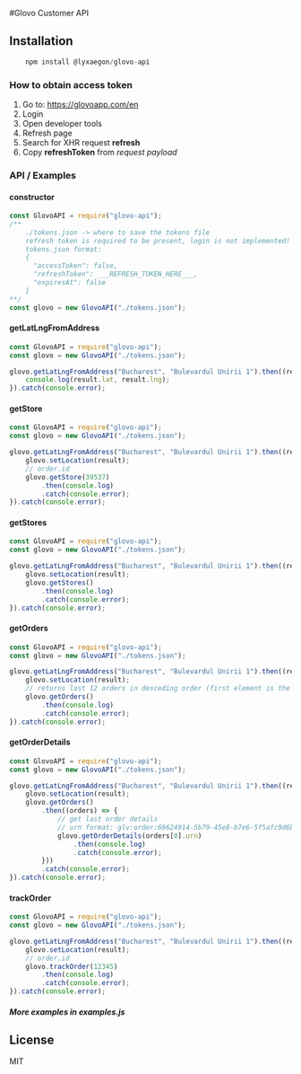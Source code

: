 #Glovo Customer API

## Installation
```javascript
	npm install @lyxaegon/glovo-api
```

### How to obtain access token
1. Go to: https://glovoapp.com/en
2. Login
3. Open developer tools
4. Refresh page
5. Search for XHR request **refresh**
6. Copy **refreshToken** from _request payload_

### API / Examples

#### constructor
```javascript
const GlovoAPI = require("glovo-api");
/** 
    ./tokens.json -> where to save the tokens file
    refresh token is required to be present, login is not implemented!
    tokens.json format:
    {
      "accessToken": false,
      "refreshToken": ___REFRESH_TOKEN_HERE___,
      "expiresAt": false
    }
**/
const glovo = new GlovoAPI("./tokens.json");
```


#### getLatLngFromAddress
```javascript
const GlovoAPI = require("glovo-api");
const glovo = new GlovoAPI("./tokens.json");

glovo.getLatLngFromAddress("Bucharest", "Bulevardul Unirii 1").then((result) => {
    console.log(result.lat, result.lng);
}).catch(console.error);
```

#### getStore
```javascript
const GlovoAPI = require("glovo-api");
const glovo = new GlovoAPI("./tokens.json");

glovo.getLatLngFromAddress("Bucharest", "Bulevardul Unirii 1").then((result) => {
    glovo.setLocation(result);
    // order.id
    glovo.getStore(39537)
        .then(console.log)
        .catch(console.error);
}).catch(console.error);
```
#### getStores
```javascript
const GlovoAPI = require("glovo-api");
const glovo = new GlovoAPI("./tokens.json");

glovo.getLatLngFromAddress("Bucharest", "Bulevardul Unirii 1").then((result) => {
    glovo.setLocation(result);
    glovo.getStores()
        .then(console.log)
        .catch(console.error);
}).catch(console.error);
```

#### getOrders
```javascript
const GlovoAPI = require("glovo-api");
const glovo = new GlovoAPI("./tokens.json");

glovo.getLatLngFromAddress("Bucharest", "Bulevardul Unirii 1").then((result) => {
    glovo.setLocation(result);
    // returns last 12 orders in desceding order (first element is the last order)
    glovo.getOrders()
        .then(console.log)
        .catch(console.error);
}).catch(console.error);
```

#### getOrderDetails
```javascript
const GlovoAPI = require("glovo-api");
const glovo = new GlovoAPI("./tokens.json");

glovo.getLatLngFromAddress("Bucharest", "Bulevardul Unirii 1").then((result) => {
    glovo.setLocation(result);
    glovo.getOrders()
        .then((orders) => {
            // get last order details
            // urn format: glv:order:69624914-5b79-45e8-b7e6-5f5afc9d6bcf
            glovo.getOrderDetails(orders[0].urn)
                .then(console.log)
                .catch(console.error);
        }))
        .catch(console.error);
}).catch(console.error);
```

#### trackOrder
```javascript
const GlovoAPI = require("glovo-api");
const glovo = new GlovoAPI("./tokens.json");

glovo.getLatLngFromAddress("Bucharest", "Bulevardul Unirii 1").then((result) => {
    glovo.setLocation(result);
    // order.id
    glovo.trackOrder(12345)
        .then(console.log)
        .catch(console.error);
}).catch(console.error);
```

##### More examples in **examples.js**

## License
MIT